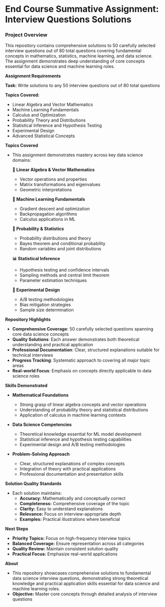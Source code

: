# End Course Summative Assignment: Interview Questions Solutions

### Project Overview

This repository contains comprehensive solutions to 50 carefully selected interview questions out of 80 total 
questions covering fundamental concepts in mathematics, statistics, machine learning, and data science.
The assignment demonstrates deep understanding of core concepts essential for data science and machine learning roles.

__Assignment Requirements__

**Task:** Write solutions to any 50 interview questions out of 80 total questions   

**Topics Covered:**
- Linear Algebra and Vector Mathematics
- Machine Learning Fundamentals
- Calculus and Optimization
- Probability Theory and Distributions
- Statistical Inference and Hypothesis Testing
- Experimental Design
- Advanced Statistical Concepts

__Topics Covered__
- This assignment demonstrates mastery across key data science domains:

  **📐 Linear Algebra & Vector Mathematics**
  - Vector operations and properties
  - Matrix transformations and eigenvalues
  - Geometric interpretations
  
  **🤖 Machine Learning Fundamentals** 
  - Gradient descent and optimization
  - Backpropagation algorithms
  - Calculus applications in ML
  
  **🎲 Probability & Statistics**
  - Probability distributions and theory
  - Bayes theorem and conditional probability
  - Random variables and joint distributions
  
  **📊 Statistical Inference**
  - Hypothesis testing and confidence intervals
  - Sampling methods and central limit theorem
  - Parameter estimation techniques
  
  **🔬 Experimental Design**
  - A/B testing methodologies
  - Bias mitigation strategies
  - Sample size determination
    
__Repository Highlights__
- **Comprehensive Coverage**: 50 carefully selected questions spanning core data science concepts
- **Quality Solutions**: Each answer demonstrates both theoretical understanding and practical application
- **Professional Documentation**: Clear, structured explanations suitable for technical interviews
- **Progress Tracking**: Systematic approach to covering all major topic areas
- **Real-world Focus**: Emphasis on concepts directly applicable to data science roles

__Skills Demonstrated__

- **Mathematical Foundations**
  - Strong grasp of linear algebra concepts and vector operations
  - Understanding of probability theory and statistical distributions
  - Application of calculus in machine learning contexts

- **Data Science Competencies**
  - Theoretical knowledge essential for ML model development
  - Statistical inference and hypothesis testing capabilities
  - Experimental design and A/B testing methodologies

- **Problem-Solving Approach**
  - Clear, structured explanations of complex concepts
  - Integration of theory with practical applications
  - Professional documentation and presentation skills

__Solution Quality Standards__
- Each solution maintains:
  - **Accuracy:** Mathematically and conceptually correct
  - **Completeness:** Comprehensive coverage of the topic
  - **Clarity:** Easy to understand explanations
  - **Relevance:** Focus on interview-appropriate depth
  - **Examples:** Practical illustrations where beneficial

__Next Steps__
- **Priority Topics:** Focus on high-frequency interview topics
- **Balanced Coverage:** Ensure representation across all categories
- **Quality Review:** Maintain consistent solution quality
- **Practical Focus:** Emphasize real-world applications

__About__

- This repository showcases comprehensive solutions to fundamental data science interview questions, 
demonstrating strong theoretical knowledge and practical application skills essential for data science
and machine learning roles.    
- **Objective:** Master core concepts through detailed analysis of interview questions    
